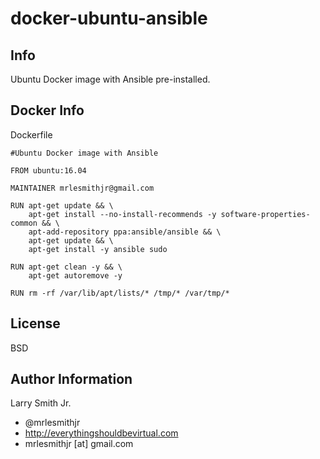 # docker-ubuntu-ansible

Info
----

Ubuntu Docker image with Ansible pre-installed.

Docker Info
-----------
Dockerfile
```
#Ubuntu Docker image with Ansible

FROM ubuntu:16.04

MAINTAINER mrlesmithjr@gmail.com

RUN apt-get update && \
    apt-get install --no-install-recommends -y software-properties-common && \
    apt-add-repository ppa:ansible/ansible && \
    apt-get update && \
    apt-get install -y ansible sudo

RUN apt-get clean -y && \
    apt-get autoremove -y

RUN rm -rf /var/lib/apt/lists/* /tmp/* /var/tmp/*
```

License
-------

BSD

Author Information
------------------

Larry Smith Jr.
- @mrlesmithjr
- http://everythingshouldbevirtual.com
- mrlesmithjr [at] gmail.com
